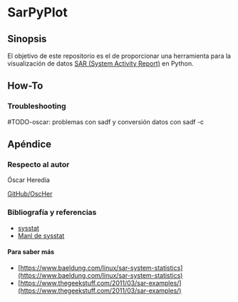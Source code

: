 # SarPyPlot

## Sinopsis
El objetivo de este repositorio es el de proporcionar una herramienta para la visualización de datos [SAR (System Activity Report)](https://sysstat.github.io/) en Python.

## How-To

### Troubleshooting
\#TODO-oscar: problemas con sadf y conversión datos con sadf -c


## Apéndice

### Respecto al autor
Óscar Heredia

[GitHub/OscHer](https://github.com/OscHer)
### Bibliografía y referencias
* [sysstat](https://sysstat.github.io/)
* [Manl de sysstat](https://www.man7.org/linux/man-pages/man1/sar.1.html)

#### Para saber más
* [https://www.baeldung.com/linux/sar-system-statistics](https://www.baeldung.com/linux/sar-system-statistics)
* [https://www.thegeekstuff.com/2011/03/sar-examples/](https://www.thegeekstuff.com/2011/03/sar-examples/)
